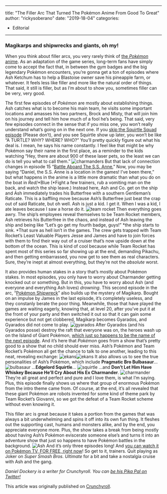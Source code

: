 
---
title: "The Filler Arc That Turned The Pokémon Anime From Good To Great"
author: "rickysoberano"
date: "2019-18-04"
categories:
- Editorial
---

### Magikarps and shipwrecks and giants, oh my!

When you think about filler arcs, you very rarely think of [the *Pokémon* anime](https://www.pokemon.com/us/pokemon-episodes/). As an adaptation of the game series, long-term fans have simply come to accept the fact that, in between the gym badges and the big legendary Pokémon encounters, you&#8217;re gonna get a ton of episodes where Ash Ketchum has to help a Blastoise owner save his pineapple farm, or whatever. It feels less like filler and more like the natural order of things. That said, it still is filler, but as I&#8217;m about to show you, sometimes filler can be very, very good. 

The first few episodes of *Pokémon* are mostly about establishing things. Ash catches what is to become his main team, he visits some important locations and amasses his two partners, Brock and Misty, that will join him on his journey and tell him how much of a fool he&#8217;s being. That said, very few episodes connect in the sense that if you miss one, you won&#8217;t really understand what&#8217;s going on in the next one. If you [skip the Squirtle Squad episode](https://www.pokemon.com/us/pokemon-episodes/01_12-here-comes-the-squirtle-squad/) (Please don&#8217;t), and you see Squirtle show up later, you won&#8217;t be like &#8220;A TURTLE? WHY? WHERE? WHO?&#8221; You&#8217;ll pretty quickly figure out what his deal is. I mean, he says his name constantly. I feel like that might be why Pokémon say their name in the first place, as a reminder to the kids watching &#8220;Hey, there are about 900 of these laser pets, so the least we can do is tell you what to call them.&#8221;
![charmanders](https://i2.wp.com/img1.ak.crunchyroll.com/i/spire1/7fe25cf6ef8e1614b1a2d232a894dfdd1555519801_full.jpg?w=1170&#038;ssl=1)
But that lack of connection changes in episode 15 &#8220;[Battle Aboard The S.S. Anne.](https://www.pokemon.com/us/pokemon-episodes/01_15-battle-aboard-the-st-anne/)&#8221; Now, you may be saying &#8220;Daniel, the S.S. Anne is a location in the games! I&#8217;ve been there,&#8221; but what happens in the anime is a little more dramatic than what you do on the boat in *Red*/*Blue (*Fight a few trainers, rub a vomiting man on the back, and watch the ship leave.) Instead here, Ash and Co. get on the ship and Ash immediately trades his Butterfree with a southern Gentleman&#8217;s Raticate. This is a baffling move because Ash&#8217;s Butterfree just beat the crap out of said Raticate, but oh well. Ash is just a kid. I get it. When I was a kid, I ate leaves because I saw a horse do it.
![team rocket](https://i2.wp.com/img1.ak.crunchyroll.com/i/spire3/d6368b25e570caaf48d88e8a83283cdd1555519998_full.jpg?w=1170&#038;ssl=1)
Then everything goes awry. The ship&#8217;s employees reveal themselves to be Team Rocket members, Ash retrieves his Butterfree in the chaos, and instead of Ash leaving the ship and being like &#8220;Let&#8217;s go get my fourth badge, guys!&#8221; *the ship starts to sink. *That sure as hell isn&#8217;t in the games. The crew gets trapped with Team Rocket&#8217;s Least Valuable Players Jesse and James and have to join forces with them to find their way out of a cruiser that&#8217;s now upside down at the bottom of the ocean. This is kind of cool because while Team Rocket has spent most of this series so far showing up at the end, demanding Pikachu, and then getting embarrassed, you now get to see them as real characters. Sure, they&#8217;re inept at almost everything, but they&#8217;re not the *absolute* worst. 

It also provides human stakes in a story that&#8217;s mostly about Pokémon stakes. In most episodes, you only have to worry about Charmander getting knocked out or something. But in this, you have to worry about Ash (and everyone and everything Ash loves) *drowning*. This second episode in the arc, &#8220;[Pokémon Shipwreck](https://www.pokemon.com/us/pokemon-episodes/01_16-pokemon-shipwreck/)&#8221; also builds up the mystery of Magikarp. Bought on an impulse by James in the last episode, it&#8217;s completely useless, and they constanly berate the poor thing. Meanwhile, those that have played the games are waiting eagerly, knowing that, at level 20, after you&#8217;ve put it at the front of your party and then switched it out so that it can gain some experience but not get clobbered, Magikarp becomes Gyarados, and Gyarados did not come to play.
![gyarados](https://i0.wp.com/img1.ak.crunchyroll.com/i/spire4/71f2d219a037bc6b8107060a6e60849f1555520276_full.jpg?w=1170&#038;ssl=1)
After Gyarados (and his Gyarados posse) destroy the raft that everyone was on, the heroes wash up on the Island of Giant Pokémon, [which just so happens to be the name of the next episode](https://www.pokemon.com/us/pokemon-episodes/01_17-island-of-the-giant-pokemon/). And it&#8217;s here that *Pokémon* goes from a show that&#8217;s pretty good to a show that no child should ever miss. Ash&#8217;s Pokémon and Team Rocket&#8217;s Pokémon all get the chance to talk to one another, leading to this neat, revealing exchange: 
![ekans](https://i0.wp.com/img1.ak.crunchyroll.com/i/spire3/57bb67c76692e6064a7d02d9e50863e41555520374_full.jpg?w=1170&#038;ssl=1)![ekans](https://i1.wp.com/img1.ak.crunchyroll.com/i/spire1/447d924204a327fe3fdbc9a5b13b53701555520409_full.jpg?w=1170&#038;ssl=1)
 It also allows us to see the true personalities of Ash&#8217;s Pokémon, which include **Pragmatic Bro Bulbasaur**&#8230;
![bulbasaur](https://i0.wp.com/img1.ak.crunchyroll.com/i/spire1/5ba831bf7819b81d5bc7f048836d40741555520457_full.jpg?w=1170&#038;ssl=1)
&#8230;**Edgelord Squirtle**&#8230;
![squirtle](https://i2.wp.com/img1.ak.crunchyroll.com/i/spire2/18a4401c01c4267b937264ed875c74b11555520515_full.jpg?w=1170&#038;ssl=1)
&#8230;and **Don&#8217;t Let Him Have Whiskey Because He&#8217;ll Cry About His Ex Charmander**.
![charmander](https://i1.wp.com/img1.ak.crunchyroll.com/i/spire4/a0a36964dbb0e650f47bc48b277147dc1555520562_full.jpg?w=1170&#038;ssl=1)
They&#8217;re all great and perfect and pure and I love them, is what I&#8217;m saying. Plus, this episode finally shows us where that group of enormous Pokémon from the intro theme came from. Of course, at the end, it&#8217;s all revealed that these giant Pokémon are robots invented for some kind of theme park by Team Rocket&#8217;s Giovanni, so we got the defeat of a Team Rocket scheme without even knowing it. 

This filler arc is great because it takes a portion from the games that was always a bit underwhelming and spins it off into its own fun thing. It fleshes out the supporting cast, humans and monsters alike, and by the end, you appreciate everyone more. Plus, the show takes a break from being mostly about having Ash&#8217;s Pokémon eviscerate someone else&#8217;s and turns it into an adventure show that just so happens to have Pokémon battles in the background. 
![Ash](https://i0.wp.com/img1.ak.crunchyroll.com/i/spire4/1d8c6494ac6927845ab40fa35bf689531555520671_full.jpg?w=1170&#038;ssl=1)
And it&#8217;s only three episodes long! And [you can watch it on Pokémon TV, FOR FREE, right now](https://www.pokemon.com/us/pokemon-episodes/01_15-battle-aboard-the-st-anne/)! So get to it, trainers. Quit playing as Joker on *Super Smash Bros. Ultimate* for a bit and take a nostalgia cruise with Ash and the gang. 

*Daniel Dockery is a writer for Crunchyroll. You can [be his Pika Pal on Twitter!](https://twitter.com/dandock)*

This article was originally published on [Crunchyroll](https://www.crunchyroll.com/anime-feature/2019/04/18-1/the-filler-arc-that-turned-the-pokmon-anime-from-good-to-great).
